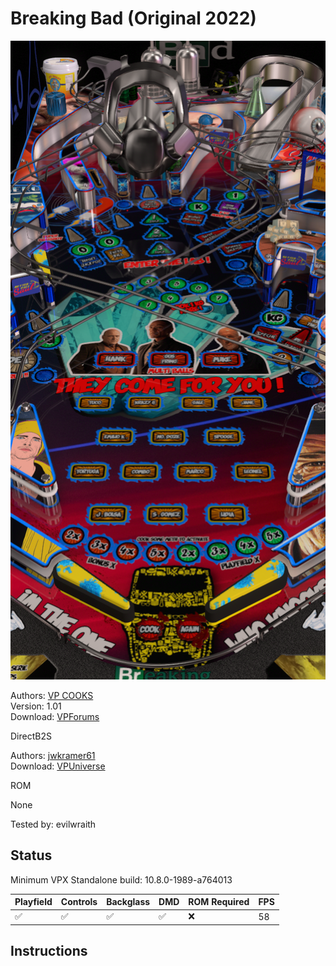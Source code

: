 # Breaking Bad (Original 2022)

![Table Preview](../../images/vpx-breakingbad.png)

Authors: [VP COOKS](https://www.vpforums.org/index.php?showuser=180201)  
Version: 1.01  
Download: [VPForums](https://www.vpforums.org/index.php?app=downloads&showfile=16791)

DirectB2S

Authors: [jwkramer61](https://vpuniverse.com/profile/46356-jwkramer61/)  
Download: [VPUniverse](https://vpuniverse.com/files/file/11381-breaking-bad-vp-cooks-edition-3-screen-b2s-with-full-dmd/)

ROM

None

Tested by: evilwraith

## Status 

Minimum VPX Standalone build: 10.8.0-1989-a764013

| Playfield | Controls | Backglass | DMD | ROM Required | FPS | 
|-----------|----------|-----------|-----|--------------|-----|
| :white_check_mark: | :white_check_mark: | :white_check_mark: | :white_check_mark: | :x: | 58 |

## Instructions

